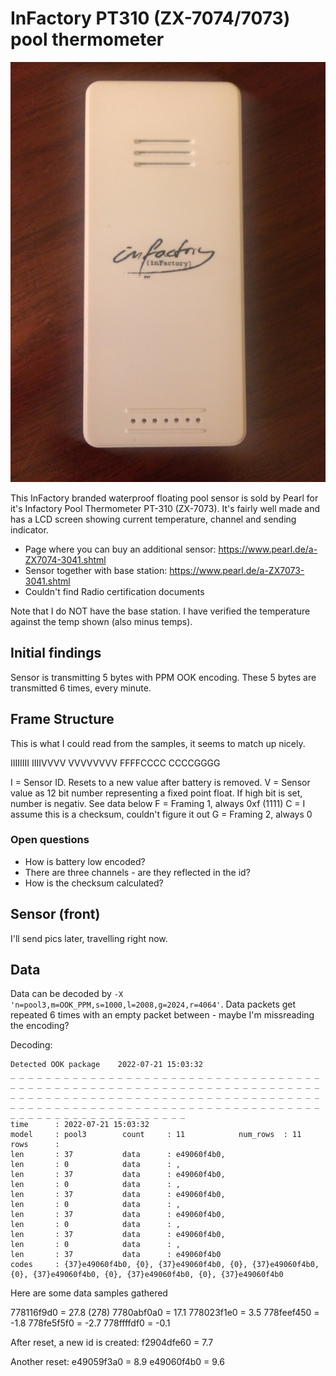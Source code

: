 # InFactory PT310 (ZX-7074/7073) pool thermometer

![alt tag](https://raw.githubusercontent.com/gbraux/rtl_433_tests/master/tests/InFactroy-Temp-Humidity-Sensor-T05K-THC/front.JPG)

This InFactory branded waterproof floating pool sensor is sold by Pearl for it's Infactory Pool Thermometer PT-310 (ZX-7073). It's fairly well made and has
a LCD screen showing current temperature, channel and sending indicator.
- Page where you can buy an additional sensor: https://www.pearl.de/a-ZX7074-3041.shtml
- Sensor together with base station: https://www.pearl.de/a-ZX7073-3041.shtml
- Couldn't find Radio certification documents

Note that I do NOT have the base station. I have verified the temperature against the temp shown (also minus temps). 

## Initial findings
Sensor is transmitting 5 bytes with PPM OOK encoding. These 5 bytes are transmitted 6 times, every minute.

## Frame Structure

This is what I could read from the samples, it seems to match up nicely.

IIIIIIII IIIIVVVV VVVVVVVV FFFFCCCC CCCCGGGG

I = Sensor ID. Resets to a new value after battery is removed.
V = Sensor value as 12 bit number representing a fixed point float. If high bit is set, number is negativ. See data below
F = Framing 1, always 0xf (1111)
C = I assume this is a checksum, couldn't figure it out
G = Framing 2, always 0

### Open questions
- How is battery low encoded?
- There are three channels - are they reflected in the id?
- How is the checksum calculated?

## Sensor (front)
I'll send pics later, travelling right now.

## Data

Data can be decoded by `-X 'n=pool3,m=OOK_PPM,s=1000,l=2008,g=2024,r=4064'`. Data packets get repeated 6 times with an empty packet between - maybe I'm missreading the encoding?

Decoding: 
```
Detected OOK package    2022-07-21 15:03:32
_ _ _ _ _ _ _ _ _ _ _ _ _ _ _ _ _ _ _ _ _ _ _ _ _ _ _ _ _ _ _ _ _ _ _ _ _ _ _ _ _ _ _ _ _ _ _ _ _ _ _ _ _ _ _ _ _ _ _ _ _ _ _ _ _ _ _ _ _ _ _ _ _ _ _ _ _ _ _ _ _ _ _ _ _ _ _ _ _ _ _ _ _ _ _ _ _ _ _ _ _ _ _ _ _ _ _ _ _ _ _ _ _ _ _ _ _ _ _ _ _ _ _ _ _ _ _ _ _ _ _ _ _ _ _ _ _ _ _ _ _ _ _ _ _ _ _ _ _ _ _ _ _ _ _ _ _ _ _ _ 
time      : 2022-07-21 15:03:32
model     : pool3        count     : 11            num_rows  : 11            rows      : 
len       : 37           data      : e49060f4b0, 
len       : 0            data      : , 
len       : 37           data      : e49060f4b0, 
len       : 0            data      : , 
len       : 37           data      : e49060f4b0, 
len       : 0            data      : , 
len       : 37           data      : e49060f4b0, 
len       : 0            data      : , 
len       : 37           data      : e49060f4b0, 
len       : 0            data      : , 
len       : 37           data      : e49060f4b0
codes     : {37}e49060f4b0, {0}, {37}e49060f4b0, {0}, {37}e49060f4b0, {0}, {37}e49060f4b0, {0}, {37}e49060f4b0, {0}, {37}e49060f4b0
```

Here are some data samples gathered

778116f9d0 = 27.8 (278)
7780abf0a0 = 17.1
778023f1e0 = 3.5
778feef450 = -1.8
778fe5f5f0 = -2.7
778ffffdf0 = -0.1

After reset, a new id is created:
f2904dfe60 = 7.7

Another reset:
e49059f3a0 = 8.9 
e49060f4b0 = 9.6